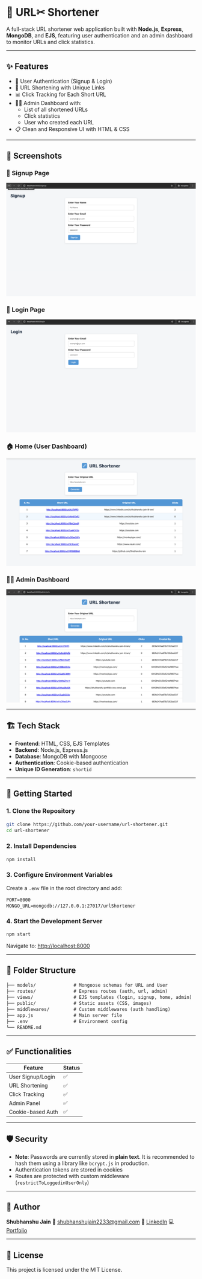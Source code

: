 # 🔗 URL✂︎ Shortener

A full-stack URL shortener web application built with **Node.js**, **Express**, **MongoDB**, and **EJS**, featuring user authentication and an admin dashboard to monitor URLs and click statistics.

---

## ✨ Features

- 🔐 User Authentication (Signup & Login)
- 🧪 URL Shortening with Unique Links
- 📊 Click Tracking for Each Short URL
- 👨‍💼 Admin Dashboard with:
  - List of all shortened URLs
  - Click statistics
  - User who created each URL
- 📋 Clean and Responsive UI with HTML & CSS

---

## 📸 Screenshots



### 🔐 Signup Page
![Signup](./public/Signup.png)

### 🔐 Login Page
![Login](./public/Login.png)

### 🏠 Home (User Dashboard)
![Home](./public/Home.png)

### 👨‍💼 Admin Dashboard
![Admin](./public/Admin.png)

---

## 🏗️ Tech Stack

- **Frontend**: HTML, CSS, EJS Templates
- **Backend**: Node.js, Express.js
- **Database**: MongoDB with Mongoose
- **Authentication**: Cookie-based authentication
- **Unique ID Generation**: `shortid`

---

## 🚀 Getting Started

### 1. Clone the Repository

```bash
git clone https://github.com/your-username/url-shortener.git
cd url-shortener
````

### 2. Install Dependencies

```bash
npm install
```

### 3. Configure Environment Variables

Create a `.env` file in the root directory and add:

```env
PORT=8000
MONGO_URL=mongodb://127.0.0.1:27017/urlShortener
```

### 4. Start the Development Server

```bash
npm start
```

Navigate to: [http://localhost:8000](http://localhost:8000)

---

## 📁 Folder Structure

```
├── models/              # Mongoose schemas for URL and User
├── routes/              # Express routes (auth, url, admin)
├── views/               # EJS templates (login, signup, home, admin)
├── public/              # Static assets (CSS, images)
├── middlewares/         # Custom middlewares (auth handling)
├── app.js               # Main server file
├── .env                 # Environment config
└── README.md
```

---

## ✅ Functionalities

| Feature           | Status |
| ----------------- | ------ |
| User Signup/Login | ✅      |
| URL Shortening    | ✅      |
| Click Tracking    | ✅      |
| Admin Panel       | ✅      |
| Cookie-based Auth | ✅      |

---

## 🛡️ Security

* **Note**: Passwords are currently stored in **plain text**. It is recommended to hash them using a library like `bcrypt.js` in production.
* Authentication tokens are stored in cookies
* Routes are protected with custom middleware (`restrictToLoggedinUserOnly`)

---

## 🙌 Author

**Shubhanshu Jain** 
📧 [shubhanshujain2233@gmail.com](mailto:shubhanshujain2233@gmail.com)
🔗 [LinkedIn](https://www.linkedin.com/in/shubhanshu-jain-iit-ism/)
💻 [Portfolio](https://shubhanshu-portfolio-one.vercel.app)

---

## 📜 License

This project is licensed under the MIT License.

